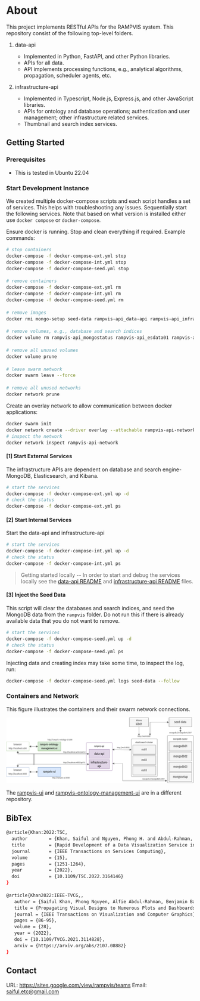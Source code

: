 # About

This project implements RESTful APIs for the RAMPVIS system. This repository consist of the following top-level folders.

1. data-api

   - Implemented in Python, FastAPI, and other Python libraries.
   - APIs for all data.
   - API implements processing functions, e.g., analytical algorithms, propagation, scheduler agents, etc.

2. infrastructure-api
   - Implemented in Typescript, Node.js, Express.js, and other JavaScript libraries.
   - APIs for ontology and database operations; authentication and user management; other infrastructure related services.
   - Thumbnail and search index services.

## Getting Started

### Prerequisites

- This is tested in Ubuntu 22.04

### Start Development Instance

We created multiple docker-compose scripts and each script handles a set of services. This helps with troubleshooting any issues. Sequentially start the following services. Note that based on what version is installed either use `docker compose` or `docker-compose`.

Ensure docker is running. Stop and clean everything if required. Example commands:

```bash
# stop containers
docker-compose -f docker-compose-ext.yml stop
docker-compose -f docker-compose-int.yml stop
docker-compose -f docker-compose-seed.yml stop

# remove containers
docker-compose -f docker-compose-ext.yml rm
docker-compose -f docker-compose-int.yml rm
docker-compose -f docker-compose-seed.yml rm

# remove images
docker rmi mongo-setup seed-data rampvis-api_data-api rampvis-api_infrastructure-api

# remove volumes, e.g., database and search indices
docker volume rm rampvis-api_mongostatus rampvis-api_esdata01 rampvis-api_esdata02 rampvis-api_esdata03 rampvis-api_mongodata01 rampvis-api_mongodata02 rampvis-api_mongodata03

# remove all unused volumes
docker volume prune

# leave swarm network
docker swarm leave --force

# remove all unused networks
docker network prune

```

Create an overlay network to allow communication between docker applications:

```bash
docker swarm init
docker network create --driver overlay --attachable rampvis-api-network
# inspect the network
docker network inspect rampvis-api-network
```

#### [1] Start External Services

The infrastructure APIs are dependent on database and search engine- MongoDB, Elasticsearch, and Kibana.

```bash
# start the services
docker-compose -f docker-compose-ext.yml up -d
# check the status
docker-compose -f docker-compose-ext.yml ps
```

#### [2] Start Internal Services

Start the data-api and infrastructure-api

```bash
# start the services
docker-compose -f docker-compose-int.yml up -d
# check the status
docker-compose -f docker-compose-int.yml ps
```

> Getting started locally --
> In order to start and debug the services locally see the [data-api README](./data-api/README.md) and [infrastructure-api README](./infrastructure-api/README.md) files.

#### [3] Inject the Seed Data

This script will clear the databases and search indices, and seed the MongoDB data from the `rampvis` folder. Do not run this if there is already available data that you do not want to remove.

```bash
# start the services
docker-compose -f docker-compose-seed.yml up -d
# check the status
docker-compose -f docker-compose-seed.yml ps
```

Injecting data and creating index may take some time, to inspect the log, run:

```bash
docker-compose -f docker-compose-seed.yml logs seed-data --follow
```

### Containers and Network

This figure illustrates the containers and their swarm network connections.

![fishy](./containers.png)

The [rampvis-ui](https://github.com/ScottishCovidResponse/rampvis-ui) and [rampvis-ontology-management-ui](https://github.com/saifulkhan/rampvis-ontology-management-ui) are in a different repository.

## BibTex

```bash
@article{Khan:2022:TSC,
  author        = {Khan, Saiful and Nguyen, Phong H. and Abdul-Rahman, Alfie and Freeman, Euan and Turkay, Cagatay and Chen, Min},
  title         = {Rapid Development of a Data Visualization Service in an Emergency Response},
  journal       = {IEEE Transactions on Services Computing},
  volume        = {15},
  pages         = {1251-1264},
  year          = {2022},
  doi           = {10.1109/TSC.2022.3164146}
}

@article{Khan2022:IEEE-TVCG,,
   author = {Saiful Khan, Phong Nguyen, Alfie Abdul-Rahman, Benjamin Bach, Min Chen, Euan Freeman, and Cagatay Turkay},
   title = {Propagating Visual Designs to Numerous Plots and Dashboards},
   journal = {IEEE Transactions on Visualization and Computer Graphics},
   pages = {86-95},
   volume = {28},
   year = {2022},
   doi = {10.1109/TVCG.2021.3114828},
   arxiv = {https://arxiv.org/abs/2107.08882}
}
```

## Contact

URL: https://sites.google.com/view/rampvis/teams
Email: saiful.etc@gmail.com

